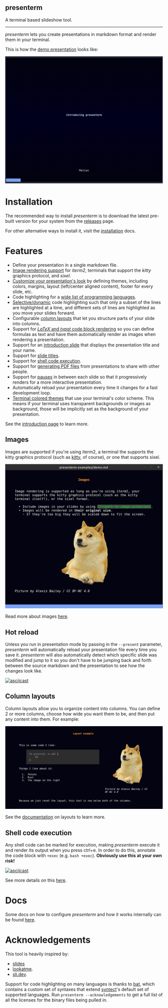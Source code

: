 presenterm
---

A terminal based slideshow tool.

---

_presenterm_ lets you create presentations in markdown format and render them in your terminal.

This is how the [demo presentation](examples/demo.md) looks like:

![](assets/demo.gif)

# Installation

The recommended way to install _presenterm_ is to download the latest pre-built version for your system from the 
[releases](https://github.com/mfontanini/presenterm/releases) page.

For other alternative ways to install it, visit the [installation](/docs/install.md) docs.

# Features

* Define your presentation in a single markdown file.
* [Image rendering support](/docs/intro.md#images) for _iterm2_, terminals that support the _kitty_ graphics protocol, 
  and _sixel_.
* [Customize your presentation's look](/docs/themes.md) by defining themes, including colors, margins, layout 
  (left/center aligned content), footer for every slide, etc.
* Code highlighting for a [wide list of programming languages](/docs/highlighting.md).
* [Selective/dynamic](/docs/highlighting.md#selective-highlighting) code highlighting such that only a subset of the 
  lines are highlighted at a time, and different sets of lines are highlighted as you move your slides forward.
* Configurable [column layouts](/docs/layouts.md) that let you structure parts of your slide into columns.
* Support for [_LaTeX_ and _typst_ code block rendering](/docs/latex.md) so you can define formulas as text and have 
  them automatically render as images when rendering a presentation.
* Support for an [introduction slide](/docs/intro.md#introduction-slide) that displays the presentation title and your 
  name.
* Support for [slide titles](/docs/intro.md#slide-titles).
* Support for [shell code execution](/docs/highlighting.md#executing-code).
* Support for [generating PDF files](/docs/pdf-export.md) from presentations to share with other people.
* Support for [pauses](/docs/intro.md#pauses) in between each slide so that it progressively renders for a more 
  interactive presentation.
* Automatically reload your presentation every time it changes for a fast development loop.
* [Terminal colored themes](/docs/themes.md#built-in-themes) that use your terminal's color scheme. This means if your 
  terminal uses transparent backgrounds or images as background, those will be implicitly set as the background of your 
  presentation.

See the [introduction page](/docs/intro.md) to learn more.

## Images

Images are supported if you're using iterm2, a terminal the supports the kitty graphics protocol (such as 
[kitty](https://sw.kovidgoyal.net/kitty/), of course), or one that supports sixel. 

![](assets/demo-image.png)

Read more about images [here](/docs/intro.md#images).

## Hot reload

Unless you run in presentation mode by passing in the `--present` parameter, _presenterm_ will automatically reload your 
presentation file every time you save it. _presenterm_ will also automatically detect which specific slide was modified 
and jump to it so you don't have to be jumping back and forth between the source markdown and the presentation to see 
how the changes look like.

[![asciicast](https://asciinema.org/a/UTestkjb8M8K2mQgf9rDmzDGA.svg)](https://asciinema.org/a/UTestkjb8M8K2mQgf9rDmzDGA)

## Column layouts

Column layouts allow you to organize content into columns. You can define 2 or more columns, choose how wide you want 
them to be, and then put any content into them. For example:

![](/assets/layouts.png)

See the [documentation](/docs/layouts.md) on layouts to learn more.

## Shell code execution

Any shell code can be marked for execution, making  _presenterm_ execute it and render its output when you press ctrl+e. 
In order to do this, annotate the code block with `+exec` (e.g. `bash +exec`). **Obviously use this at your own risk!**

[![asciicast](https://asciinema.org/a/1v3IqCEtU9tqDjVj78Pp7SSe2.svg)](https://asciinema.org/a/1v3IqCEtU9tqDjVj78Pp7SSe2)

See more details on this [here](docs/highlighting.md).

# Docs

Some docs on how to configure _presenterm_ and how it works internally can be found [here](docs/README.md).

# Acknowledgements

This tool is heavily inspired by:

* [slides](https://github.com/maaslalani/slides/)
* [lookatme](https://github.com/d0c-s4vage/lookatme).
* [sli.dev](https://sli.dev/).

Support for code highlighting on many languages is thanks to [bat](https://github.com/sharkdp/bat), which contains a 
custom set of syntaxes that extend [syntect](https://github.com/trishume/syntect)'s default set of supported languages. 
Run `presenterm --acknowledgements` to get a full list of all the licenses for the binary files being pulled in.


